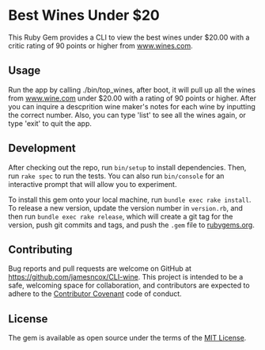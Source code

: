 # Best Wines Under $20

This Ruby Gem provides a CLI to view the best wines under $20.00 with a critic rating of 90 points or higher from www.wines.com.

## Usage

Run the app by calling ./bin/top_wines, after boot, it will pull up all the wines from www.wine.com under $20.00 with a rating of 90 points or higher. After you can inquire a descprition wine maker's notes for each wine by inputting the correct number. Also, you can type 'list' to see all the wines again, or type 'exit' to quit the app.

## Development

After checking out the repo, run `bin/setup` to install dependencies. Then, run `rake spec` to run the tests. You can also run `bin/console` for an interactive prompt that will allow you to experiment.

To install this gem onto your local machine, run `bundle exec rake install`. To release a new version, update the version number in `version.rb`, and then run `bundle exec rake release`, which will create a git tag for the version, push git commits and tags, and push the `.gem` file to [rubygems.org](https://rubygems.org).

## Contributing

Bug reports and pull requests are welcome on GitHub at https://github.com/jamesncox/CLI-wine. This project is intended to be a safe, welcoming space for collaboration, and contributors are expected to adhere to the [Contributor Covenant](contributor-covenant.org) code of conduct.


## License

The gem is available as open source under the terms of the [MIT License](http://opensource.org/licenses/MIT).
